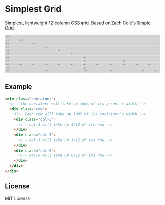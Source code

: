 # Simplest Grid
Simplest, lightweight 12-column CSS grid. Based on Zach Cole's [Simple Grid](https://github.com/zachacole/Simple-Grid). 

![simplest grid demo](demo.png "Simplest Grid Demo")

## Example
```html
<div class="container">
  <!-- The container will take up 100% of its parent's width -->
  <div class="row">
    <!-- Each row will take up 100% of its container's width -->
    <div class="col-3">
      <!-- col-3 will take up 3/12 of its row -->
    </div>
    <div class="col-3">
      <!-- col-3 will take up 3/12 of its row -->
    </div>
    <div class="col-6">
      <!-- col-6 will take up 6/12 of its row -->
    </div>
  </div>
</div>
```

## License
MIT License
